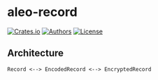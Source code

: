 # aleo-record

[![Crates.io](https://img.shields.io/crates/v/aleo-record.svg?color=neon)](https://crates.io/crates/aleo-record)
[![Authors](https://img.shields.io/badge/authors-Aleo-orange.svg)](https://aleo.org)
[![License](https://img.shields.io/badge/License-GPLv3-blue.svg)](./LICENSE.md)

## Architecture

```
Record <--> EncodedRecord <--> EncryptedRecord
```
